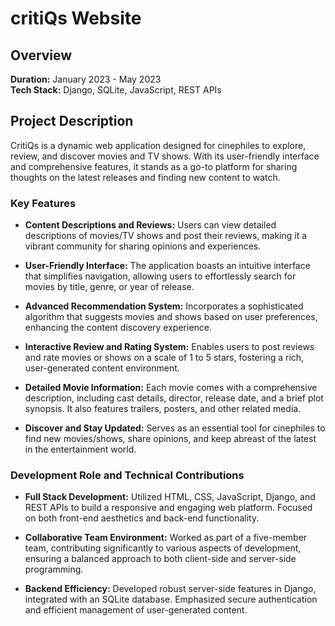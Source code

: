 # critiQs Website

## Overview
**Duration:** January 2023 - May 2023  
**Tech Stack:** Django, SQLite, JavaScript, REST APIs

## Project Description
CritiQs is a dynamic web application designed for cinephiles to explore, review, and discover movies and TV shows. With its user-friendly interface and comprehensive features, it stands as a go-to platform for sharing thoughts on the latest releases and finding new content to watch.

### Key Features

- **Content Descriptions and Reviews:** Users can view detailed descriptions of movies/TV shows and post their reviews, making it a vibrant community for sharing opinions and experiences.

- **User-Friendly Interface:** The application boasts an intuitive interface that simplifies navigation, allowing users to effortlessly search for movies by title, genre, or year of release.

- **Advanced Recommendation System:** Incorporates a sophisticated algorithm that suggests movies and shows based on user preferences, enhancing the content discovery experience.

- **Interactive Review and Rating System:** Enables users to post reviews and rate movies or shows on a scale of 1 to 5 stars, fostering a rich, user-generated content environment.

- **Detailed Movie Information:** Each movie comes with a comprehensive description, including cast details, director, release date, and a brief plot synopsis. It also features trailers, posters, and other related media.

- **Discover and Stay Updated:** Serves as an essential tool for cinephiles to find new movies/shows, share opinions, and keep abreast of the latest in the entertainment world.

### Development Role and Technical Contributions

- **Full Stack Development:** Utilized HTML, CSS, JavaScript, Django, and REST APIs to build a responsive and engaging web platform. Focused on both front-end aesthetics and back-end functionality.

- **Collaborative Team Environment:** Worked as part of a five-member team, contributing significantly to various aspects of development, ensuring a balanced approach to both client-side and server-side programming.

- **Backend Efficiency:** Developed robust server-side features in Django, integrated with an SQLite database. Emphasized secure authentication and efficient management of user-generated content.
